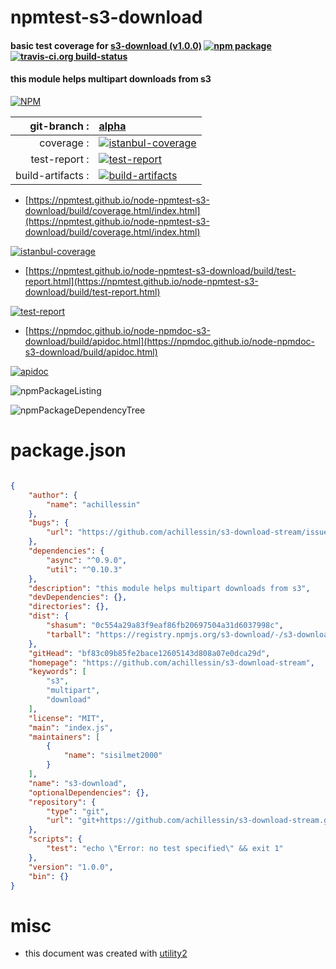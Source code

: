 # npmtest-s3-download

#### basic test coverage for  [s3-download (v1.0.0)](https://github.com/achillessin/s3-download-stream)  [![npm package](https://img.shields.io/npm/v/npmtest-s3-download.svg?style=flat-square)](https://www.npmjs.org/package/npmtest-s3-download) [![travis-ci.org build-status](https://api.travis-ci.org/npmtest/node-npmtest-s3-download.svg)](https://travis-ci.org/npmtest/node-npmtest-s3-download)

#### this module helps multipart downloads from s3

[![NPM](https://nodei.co/npm/s3-download.png?downloads=true&downloadRank=true&stars=true)](https://www.npmjs.com/package/s3-download)

| git-branch : | [alpha](https://github.com/npmtest/node-npmtest-s3-download/tree/alpha)|
|--:|:--|
| coverage : | [![istanbul-coverage](https://npmtest.github.io/node-npmtest-s3-download/build/coverage.badge.svg)](https://npmtest.github.io/node-npmtest-s3-download/build/coverage.html/index.html)|
| test-report : | [![test-report](https://npmtest.github.io/node-npmtest-s3-download/build/test-report.badge.svg)](https://npmtest.github.io/node-npmtest-s3-download/build/test-report.html)|
| build-artifacts : | [![build-artifacts](https://npmtest.github.io/node-npmtest-s3-download/glyphicons_144_folder_open.png)](https://github.com/npmtest/node-npmtest-s3-download/tree/gh-pages/build)|

- [https://npmtest.github.io/node-npmtest-s3-download/build/coverage.html/index.html](https://npmtest.github.io/node-npmtest-s3-download/build/coverage.html/index.html)

[![istanbul-coverage](https://npmtest.github.io/node-npmtest-s3-download/build/screenCapture.buildCi.browser.%252Ftmp%252Fbuild%252Fcoverage.lib.html.png)](https://npmtest.github.io/node-npmtest-s3-download/build/coverage.html/index.html)

- [https://npmtest.github.io/node-npmtest-s3-download/build/test-report.html](https://npmtest.github.io/node-npmtest-s3-download/build/test-report.html)

[![test-report](https://npmtest.github.io/node-npmtest-s3-download/build/screenCapture.buildCi.browser.%252Ftmp%252Fbuild%252Ftest-report.html.png)](https://npmtest.github.io/node-npmtest-s3-download/build/test-report.html)

- [https://npmdoc.github.io/node-npmdoc-s3-download/build/apidoc.html](https://npmdoc.github.io/node-npmdoc-s3-download/build/apidoc.html)

[![apidoc](https://npmdoc.github.io/node-npmdoc-s3-download/build/screenCapture.buildCi.browser.%252Ftmp%252Fbuild%252Fapidoc.html.png)](https://npmdoc.github.io/node-npmdoc-s3-download/build/apidoc.html)

![npmPackageListing](https://npmtest.github.io/node-npmtest-s3-download/build/screenCapture.npmPackageListing.svg)

![npmPackageDependencyTree](https://npmtest.github.io/node-npmtest-s3-download/build/screenCapture.npmPackageDependencyTree.svg)



# package.json

```json

{
    "author": {
        "name": "achillessin"
    },
    "bugs": {
        "url": "https://github.com/achillessin/s3-download-stream/issues"
    },
    "dependencies": {
        "async": "^0.9.0",
        "util": "^0.10.3"
    },
    "description": "this module helps multipart downloads from s3",
    "devDependencies": {},
    "directories": {},
    "dist": {
        "shasum": "0c554a29a83f9eaf86fb20697504a31d6037998c",
        "tarball": "https://registry.npmjs.org/s3-download/-/s3-download-1.0.0.tgz"
    },
    "gitHead": "bf83c09b85fe2bace12605143d808a07e0dca29d",
    "homepage": "https://github.com/achillessin/s3-download-stream",
    "keywords": [
        "s3",
        "multipart",
        "download"
    ],
    "license": "MIT",
    "main": "index.js",
    "maintainers": [
        {
            "name": "sisilmet2000"
        }
    ],
    "name": "s3-download",
    "optionalDependencies": {},
    "repository": {
        "type": "git",
        "url": "git+https://github.com/achillessin/s3-download-stream.git"
    },
    "scripts": {
        "test": "echo \"Error: no test specified\" && exit 1"
    },
    "version": "1.0.0",
    "bin": {}
}
```



# misc
- this document was created with [utility2](https://github.com/kaizhu256/node-utility2)
